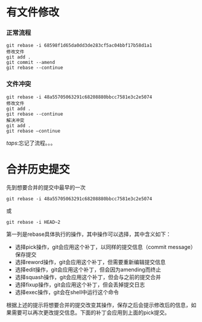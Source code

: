 # 有文件修改
### 正常流程

	git rebase -i 68598f1d65da0dd3de283cf5ac04bbf17b58d1a1
	修改文件
	git add .
	git commit --amend
	git rebase --continue

### 文件冲突
	git rebase -i 48a55705063291c68208880bbcc7581e3c2e5074
	修改文件
	git add .
	git rebase --continue
	解决冲突
	git add .
	git rebase –continue

*taps*:忘记了流程。。。

# 合并历史提交
先到想要合并的提交中最早的一次
```
git rebase -i 48a55705063291c68208880bbcc7581e3c2e5074
```
或
```
git rebase -i HEAD~2
```

第一列是rebase具体执行的操作，其中操作可以选择，其中含义如下：

- 选择pick操作，git会应用这个补丁，以同样的提交信息（commit message）保存提交
- 选择reword操作，git会应用这个补丁，但需要重新编辑提交信息
- 选择edit操作，git会应用这个补丁，但会因为amending而终止
- 选择squash操作，git会应用这个补丁，但会与之前的提交合并
- 选择fixup操作，git会应用这个补丁，但会丢掉提交日志
- 选择exec操作，git会在shell中运行这个命令

根据上述的提示将想要合并的提交改变其操作，保存之后会提示修改后的信息，如果需要可以再次更改提交信息。下面的补丁会应用到上面的pick提交。
